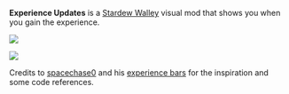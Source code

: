 **Experience Updates** is a [Stardew Walley](http://stardewvalley.net/) visual mod that shows you when you gain the experience.


![](media/preview-no-bars.gif)

![](media/preview-with-bars.gif)

Credits to [spacechase0](https://github.com/spacechase0) and his [experience bars](https://github.com/spacechase0/ExperienceBars) for the inspiration and some code references.
